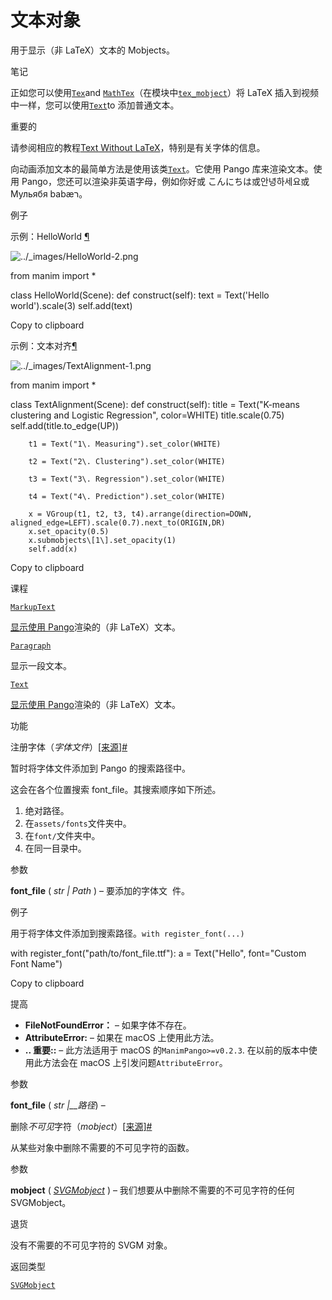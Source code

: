 # 文本对象

用于显示（非 LaTeX）文本的 Mobjects。

笔记

正如您可以使用[`Tex`](manim.mobject.text.tex_mobject.Tex.html#manim.mobject.text.tex_mobject.Tex "manim.mobject.text.tex_mobject.Tex")and [`MathTex`](manim.mobject.text.tex_mobject.MathTex.html#manim.mobject.text.tex_mobject.MathTex "manim.mobject.text.tex_mobject.MathTex")（在模块中[`tex_mobject`](manim.mobject.text.tex_mobject.html#module-manim.mobject.text.tex_mobject "manim.mobject.text.tex_mobject")）将 LaTeX 插入到视频中一样，您可以使用[`Text`](manim.mobject.text.text_mobject.Text.html#manim.mobject.text.text_mobject.Text "manim.mobject.text.text_mobject.Text")to 添加普通文本。

重要的

请参阅相应的教程[Text Without LaTeX](../guides/using_text.html#using-text-objects)，特别是有关字体的信息。

向动画添加文本的最简单方法是使用该类[`Text`](manim.mobject.text.text_mobject.Text.html#manim.mobject.text.text_mobject.Text "manim.mobject.text.text_mobject.Text")。它使用 Pango 库来渲染文本。使用 Pango，您还可以渲染非英语字母，例如你好或 こんにちは或안녕하세요或 Мульябя babæר。

例子

示例：HelloWorld [¶](#helloworld)

![../_images/HelloWorld-2.png](../_images/HelloWorld-2.png)

from manim import \*

class HelloWorld(Scene):
def construct(self):
text = Text('Hello world').scale(3)
self.add(text)

Copy to clipboard

示例：文本对齐[¶](#textalignment)

![../_images/TextAlignment-1.png](../_images/TextAlignment-1.png)

from manim import \*

class TextAlignment(Scene):
def construct(self):
title = Text("K-means clustering and Logistic Regression", color=WHITE)
title.scale(0.75)
self.add(title.to_edge(UP))

        t1 = Text("1\. Measuring").set_color(WHITE)

        t2 = Text("2\. Clustering").set_color(WHITE)

        t3 = Text("3\. Regression").set_color(WHITE)

        t4 = Text("4\. Prediction").set_color(WHITE)

        x = VGroup(t1, t2, t3, t4).arrange(direction=DOWN, aligned_edge=LEFT).scale(0.7).next_to(ORIGIN,DR)
        x.set_opacity(0.5)
        x.submobjects\[1\].set_opacity(1)
        self.add(x)

Copy to clipboard

课程

[`MarkupText`](manim.mobject.text.text_mobject.MarkupText.html#manim.mobject.text.text_mobject.MarkupText "manim.mobject.text.text_mobject.MarkupText")

[显示使用 Pango](https://pango.gnome.org/)渲染的（非 LaTeX）文本。

[`Paragraph`](manim.mobject.text.text_mobject.Paragraph.html#manim.mobject.text.text_mobject.Paragraph "manim.mobject.text.text_mobject.Paragraph")

显示一段文本。

[`Text`](manim.mobject.text.text_mobject.Text.html#manim.mobject.text.text_mobject.Text "manim.mobject.text.text_mobject.Text")

[显示使用 Pango](https://pango.gnome.org/)渲染的（非 LaTeX）文本。

功能

注册字体（_字体文件_）[\[来源\]](../_modules/manim/mobject/text/text_mobject.html#register_font)[#](#manim.mobject.text.text_mobject.register_font "此定义的固定链接")

暂时将字体文件添加到 Pango 的搜索路径中。

这会在各个位置搜索 font_file。其搜索顺序如下所述。

1.  绝对路径。
2.  在`assets/fonts`文件夹中。
3.  在`font/`文件夹中。
4.  在同一目录中。

参数

**font_file** ( _str_ _|_ _Path_ ) – 要添加的字体文 ​​ 件。

例子

用于将字体文件添加到搜索路径。`with register_font(...)`

with register_font("path/to/font_file.ttf"):
a = Text("Hello", font="Custom Font Name")

Copy to clipboard

提高

- **FileNotFoundError：** – 如果字体不存在。
- **AttributeError:** – 如果在 macOS 上使用此方法。
- **.. 重要::** – 此方法适用于 macOS 的`ManimPango>=v0.2.3`. 在以前的版本中使用此方法会在 macOS 上引发问题`AttributeError`。

参数

**font_file** ( _str_ _|\_\_路径_) –

删除*不可见*字符（_mobject_）[\[来源\]](../_modules/manim/mobject/text/text_mobject.html#remove_invisible_chars)[#](#manim.mobject.text.text_mobject.remove_invisible_chars "此定义的固定链接")

从某些对象中删除不需要的不可见字符的函数。

参数

**mobject** ( [_SVGMobject_](manim.mobject.svg.svg_mobject.SVGMobject.html#manim.mobject.svg.svg_mobject.SVGMobject "manim.mobject.svg.svg_mobject.SVGMobject") ) – 我们想要从中删除不需要的不可见字符的任何 SVGMobject。

退货

没有不需要的不可见字符的 SVGM 对象。

返回类型

[`SVGMobject`](manim.mobject.svg.svg_mobject.SVGMobject.html#manim.mobject.svg.svg_mobject.SVGMobject "manim.mobject.svg.svg_mobject.SVGMobject")
